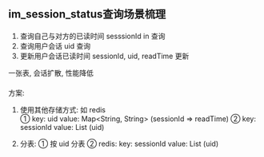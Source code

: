 ## im_session_status查询场景梳理


####

1. 查询自己与对方的已读时间          sesssionId in 查询
2. 查询用户会话                     uid 查询
3. 更新用户会话已读时间              sessionId, uid, readTime 更新

一张表, 会话扩散, 性能降低
####

####
方案:
1. 使用其他存储方式:  如 redis  
    ① key: uid          value: Map<String, String> (sessionId => readTime)
    ② key: sessionId    value: List<String> (uid)

2. 分表:
    ① 按 uid 分表
    ② redis:   key: sessionId   value: List<String> (uid)
